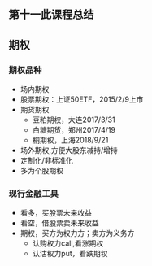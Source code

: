 ## 第十一此课程总结

## 期权

### 期权品种
- 场内期权
- 股票期权：上证50ETF，2015/2/9上市
- 期货期权
  - 豆粕期权，大连2017/3/31
  - 白糖期货，郑州2017/4/19
  - 桐期权，上海2018/9/21
- 场外期权,方便大股东减持/增持
- 定制化/非标准化
- 多为个股期权

### 现行金融工具
- 看多，买股票未来收益
- 看空，借股票卖未来收益
- 期权，买方为权力方；卖方为义务方
  - 认购权力call,看涨期权
  - 认沽权力put，看跌期权
